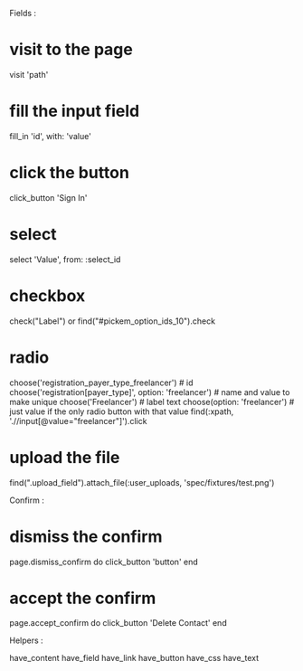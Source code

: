 Fields :

# visit to the page
visit 'path'


# fill the input field
fill_in 'id', with: 'value'


# click the button
click_button 'Sign In'


# select
select 'Value', from: :select_id


# checkbox
check("Label")
or
find("#pickem_option_ids_10").check

# radio
choose('registration_payer_type_freelancer') # id
choose('registration[payer_type]', option: 'freelancer') # name and value to make unique
choose('Freelancer') # label text
choose(option: 'freelancer') # just value if the only radio button with that value
find(:xpath, './/input[@value="freelancer"]').click

# upload the file
find(".upload_field").attach_file(:user_uploads, 'spec/fixtures/test.png')

Confirm :

# dismiss the confirm

page.dismiss_confirm do
  click_button 'button'
end

# accept the confirm
page.accept_confirm do
  click_button 'Delete Contact'
end

Helpers :

have_content
have_field
have_link
have_button
have_css
have_text